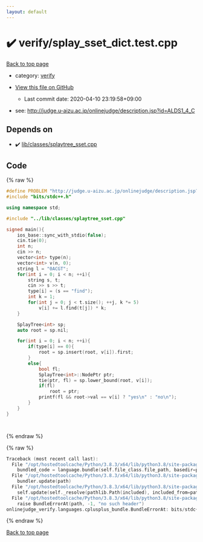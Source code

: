 ```yaml
---
layout: default
---
```


<!-- mathjax config similar to math.stackexchange -->
<script type="text/javascript" async
  src="https://cdnjs.cloudflare.com/ajax/libs/mathjax/2.7.5/MathJax.js?config=TeX-MML-AM_CHTML">
</script>
<script type="text/x-mathjax-config">
  MathJax.Hub.Config({
    TeX: { equationNumbers: { autoNumber: "AMS" }},
    tex2jax: {
      inlineMath: [ ['$','$'] ],
      processEscapes: true
    },
    "HTML-CSS": { matchFontHeight: false },
    displayAlign: "left",
    displayIndent: "2em"
  });
</script>

<script type="text/javascript" src="https://cdnjs.cloudflare.com/ajax/libs/jquery/3.4.1/jquery.min.js"></script>
<script src="https://cdn.jsdelivr.net/npm/jquery-balloon-js@1.1.2/jquery.balloon.min.js" integrity="sha256-ZEYs9VrgAeNuPvs15E39OsyOJaIkXEEt10fzxJ20+2I=" crossorigin="anonymous"></script>
<script type="text/javascript" src="../../assets/js/copy-button.js"></script>
<link rel="stylesheet" href="../../assets/css/copy-button.css" />


# :heavy_check_mark: verify/splay_sset_dict.test.cpp

<a href="../../index.html">Back to top page</a>

* category: <a href="../../index.html#e8418d1d706cd73548f9f16f1d55ad6e">verify</a>
* <a href="{{ site.github.repository_url }}/blob/master/verify/splay_sset_dict.test.cpp">View this file on GitHub</a>
    - Last commit date: 2020-04-10 23:19:58+09:00


* see: <a href="http://judge.u-aizu.ac.jp/onlinejudge/description.jsp?id=ALDS1_4_C">http://judge.u-aizu.ac.jp/onlinejudge/description.jsp?id=ALDS1_4_C</a>


## Depends on

* :heavy_check_mark: <a href="../../library/lib/classes/splaytree_sset.cpp.html">lib/classes/splaytree_sset.cpp</a>


## Code

<a id="unbundled"></a>
{% raw %}
```cpp
#define PROBLEM "http://judge.u-aizu.ac.jp/onlinejudge/description.jsp?id=ALDS1_4_C"
#include "bits/stdc++.h"

using namespace std;

#include "../lib/classes/splaytree_sset.cpp"

signed main(){
    ios_base::sync_with_stdio(false);
    cin.tie(0);
    int n;
    cin >> n;
    vector<int> type(n);
    vector<int> v(n, 0);
    string l = "0ACGT";
    for(int i = 0; i < n; ++i){
        string s, t;
        cin >> s >> t;
        type[i] = (s == "find");
        int k = 1;
        for(int j = 0; j < t.size(); ++j, k *= 5)
            v[i] += l.find(t[j]) * k;
    }

    SplayTree<int> sp;
    auto root = sp.nil;

    for(int i = 0; i < n; ++i){
        if(type[i] == 0){
            root = sp.insert(root, v[i]).first;
        }
        else{
            bool fl;
            SplayTree<int>::NodePtr ptr;
            tie(ptr, fl) = sp.lower_bound(root, v[i]);
            if(fl)
                root = ptr;
            printf(fl && root->val == v[i] ? "yes\n" : "no\n");
        }
    }
}




```
{% endraw %}

<a id="bundled"></a>
{% raw %}
```cpp
Traceback (most recent call last):
  File "/opt/hostedtoolcache/Python/3.8.3/x64/lib/python3.8/site-packages/onlinejudge_verify/docs.py", line 349, in write_contents
    bundled_code = language.bundle(self.file_class.file_path, basedir=pathlib.Path.cwd())
  File "/opt/hostedtoolcache/Python/3.8.3/x64/lib/python3.8/site-packages/onlinejudge_verify/languages/cplusplus.py", line 185, in bundle
    bundler.update(path)
  File "/opt/hostedtoolcache/Python/3.8.3/x64/lib/python3.8/site-packages/onlinejudge_verify/languages/cplusplus_bundle.py", line 307, in update
    self.update(self._resolve(pathlib.Path(included), included_from=path))
  File "/opt/hostedtoolcache/Python/3.8.3/x64/lib/python3.8/site-packages/onlinejudge_verify/languages/cplusplus_bundle.py", line 187, in _resolve
    raise BundleErrorAt(path, -1, "no such header")
onlinejudge_verify.languages.cplusplus_bundle.BundleErrorAt: bits/stdc++.h: line -1: no such header

```
{% endraw %}

<a href="../../index.html">Back to top page</a>

